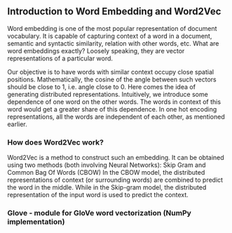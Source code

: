 ## Introduction to Word Embedding and Word2Vec

Word embedding is one of the most popular representation of document vocabulary. 
It is capable of capturing context of a word in a document, semantic and syntactic similarity, relation with other words, etc.
What are word embeddings exactly? Loosely speaking, they are vector representations of a particular word. 

Our objective is to have words with similar context occupy close spatial positions. 
Mathematically, the cosine of the angle between such vectors should be close to 1, i.e. angle close to 0.
Here comes the idea of generating distributed representations. Intuitively, we introduce some dependence of one word on the other words. 
The words in context of this word would get a greater share of this dependence. 
In one hot encoding representations, all the words are independent of each other, as mentioned earlier.

### How does Word2Vec work?
Word2Vec is a method to construct such an embedding. It can be obtained using two methods (both involving Neural Networks): Skip Gram and Common Bag Of Words (CBOW)
In the CBOW model, the distributed representations of context (or surrounding words) are combined to predict the word in the middle. While in the Skip-gram model, the distributed representation of the input word is used to predict the context.

### Glove - module for GloVe word vectorization (NumPy implementation)
